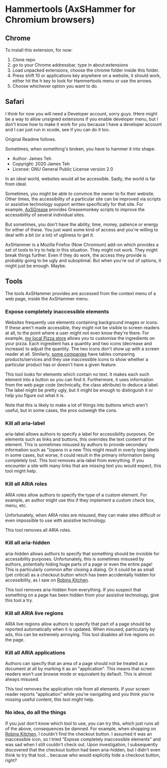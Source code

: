 # Hammertools (AxSHammer for Chromium browsers)

## Chrome

To install this extension, for now:

1. Clone repo
2. go to your Chrome addressbar, type in about:extensions
3. Load unpacked extensions, choose the chrome folder inside this folder.
4. Press shift 10 or applications key anywhere on a website, it should work, either hit the h key to look for Hammertools menu or use the arrows.
5. Choose whichever option you want to do.

## Safari

I think for now you will need a Developer account, sorry guys. tHere might be a way to allow unsigned extensions if you enable developer menu, but I don't know how to make it work for you because I have a developer account and I can just run in xcode, see if you can do it too.

Original Readme follows.

Sometimes, when something's broken, you have to hammer it into shape.

- Author: James Teh
- Copyright: 2020 James Teh
- License: GNU General Public License version 2.0

In an ideal world, websites would all be accessible.
Sadly, the world is far from ideal.

Sometimes, you might be able to convince the owner to fix their website.
Other times, the accessibility of a particular site can be improved via scripts or assistive technology support written specifically for that site.
For example, [AxSGrease](https://github.com/jcsteh/axSGrease) provides Greasemonkey scripts to improve the accessibility of several individual sites.

But sometimes, you don't have the ability, time, money, patience or energy for either of these.
You just want some kind of access and you're willing to deal with a bit (or a lot) of ugliness to get it.

AxSHammer is a Mozilla Firefox (Now Chromium) add-on which provides a set of tools to try to help in this situation.
They might not work.
They might break things further.
Even if they do work, the access they provide is probably going to be ugly and suboptimal.
But when you're out of options, it might just be enough.
Maybe.

## Tools

The tools AxSHammer provides are accessed from the context menu of a web page, inside the AxSHammer menu.

### Expose completely inaccessible elements

Websites frequently use elements containing background images or icons.
If these aren't made accessible, they might not be visible to screen readers at all, to the point where a user might not even know they're there.
For example, [my local Pizza store](https://www.pizzacommune.com.au/) allows you to customise the ingredients on your pizza.
Each ingredient has a quantity and two icons (decrease and increase) to adjust the quantity.
The two icons don't show up with a screen reader at all.
Similarly, [some companies](https://www.appveyor.com/docs/macos-images-software/#operating-system) have tables comparing products/services and they use inaccessible icons to show whether a particular product has or doesn't have a given feature.

This tool looks for elements which contain no text.
It makes each such element into a button so you can find it.
Furthermore, it uses information from the web page code (technically, the class attribute) to deduce a label.
The label might be pretty ugly, but it might be enough to distinguish it or help you figure out what it is.

Note that this is likely to make a lot of things into buttons which aren't useful, but in some cases, the pros outweigh the cons.

### Kill all aria-label

aria-label allows authors to specify a label for accessibility purposes.
On elements such as links and buttons, this overrides the text content of the element.
This is sometimes misused by authors to provide secondary information such as "(opens in a new
This might result in overly long labels in some cases, but worse, it could result in the primary information being completely lost.
This tool removes aria-label from everything.
If you encounter a site with many links that are missing text you would expect, this tool might help.

### Kill all ARIA roles

ARIA roles allow authors to specify the type of a custom element.
For example, an author might use this if they implement a custom check box, menu, etc.

Unfortunately, when ARIA roles are misused, they can make sites difficult or even impossible to use with assistive technology.

This tool removes all ARIA roles.

### Kill all aria-hidden

aria-hidden allows authors to specify that something should be invisible for accessibility purposes.
Unfortunately, this is sometimes misused by authors, potentially hiding huge parts of a page or even the entire page!
This is particularly common after closing a dialog.
Or it could be as small (yet critical) as a checkout button which has been accidentally hidden for accessibility, as I saw on [Robins Kitchen](https://www.robinskitchen.com.au/).

This tool removes aria-hidden from everything.
If you suspect that something on a page has been hidden from your assistive technology, give this tool a try.

### Kill all ARIA live regions

ARIA live regions allow authors to specify that part of a page should be reported automatically when it is updated.
When misused, particularly by ads, this can be extremely annoying.
This tool disables all live regions on the page.

### Kill all ARIA applications

Authors can specify that an area of a page should not be treated as a document at all by marking it as an "application".
This means that screen readers won't use browse mode or equivalent by default.
This is almost always misused.

This tool removes the application role from all elements.
If your screen reader reports "application" while you're navigating and you think you're missing useful content, this tool might help.

### No idea, do all the things

If you just don't know which tool to use, you can try this, which just runs all of the above, consequences be damned.
For example, when shopping on [Robins Kitchen](https://www.robinskitchen.com.au/), I couldn't find the checkout button.
I assumed it was an inaccessible icon, so I tried "Expose completely inaccessible elements" and was sad when I still couldn't check out.
Upon investigation, I subsequently discovered that the checkout button had been aria-hidden, but I didn't even think to try that tool... because who would explicitly hide a checkout button, right?
